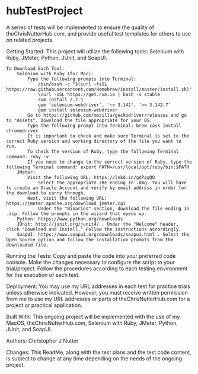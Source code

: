 # hubTestProject
A series of tests will be implemented to ensure the quality of theChrisNutterHub.com, and provide useful test templates for others to use on related projects.

Getting Started:
	This project will utilize the following tools: Selenium with Ruby, JMeter, Python, JUnit, and SoapUI.

	To Download Each Tool:
		Selenium with Ruby (for Mac): 
			Type the following prompts into Terminal:
				/bin/bash -c "$(curl -fsSL https://raw.githubusercontent.com/Homebrew/install/master/install.sh)"
				\curl -sSL https://get.rvm.io | bash -s stable
				rvm install 2.7.1
				gem 'selenium-webdriver', '~> 3.142', '>= 3.142.7'
				gem install selenium-webdriver
			Go to https://github.com/mozilla/geckodriver/releases and go to "Assets". Download the file appropriate for your OS.
			Type the following prompt into Terminal: brew cask install chromedriver
			It is important to check and make sure Terminal is set to the correct Ruby version and working directory of the file you want to run.
			To check the version of Ruby, type the following Terminal command: ruby -v
			If you need to change to the correct version of Ruby, type the following Terminal command: export PATH=/usr/local/opt/ruby/bin:$PATH
		JMeter: 
			Visit the following URL: https://lnkd.in/gdPggQQ
				Select the appropriate JRE ending in .dmg. You will have to create an Oracle Account and verify by email address in order for the download to carry through.
			Next, visit the following URL: https://jmeter.apache.org/download_jmeter.cgi
				Under the "Binaries" section, download the file ending in .zip. Follow the prompts in the wizard that opens up.
		Python: https://www.python.org/downloads
		JUnit: http://junit.org/junit4/ . Under the "Welcome" header, click "Download and Install." Follow the instructions accordingly.
		SoapUI: https://www.soapui.org/downloads/soapui.html . Select the Open Source option and follow the installation prompts from the downloaded file.

Running the Tests:
	Copy and paste the code into your preferred code console. Make the changes necessary to configure the script to your trial/project. Follow the procedures according to each testing environment for the execution of each test.

Deployment:
	You may use my URL addresses in each test for practice trials unless otherwise indicated. However, you must receive written permission from me to use my URL addresses or parts of theChrisNutterHub.com for a project or practical application.

Built With:
	This ongoing project will be implemented with the use of my MacOS, theChrisNutterHub.com, Selenium with Ruby, JMeter, Python, JUnit, and SoapUI.

Authors: Christopher J Nutter

Changes:
	This ReadMe, along with the test plans and the test code content, is subject to change at any time depending on the needs of the ongoing project.
